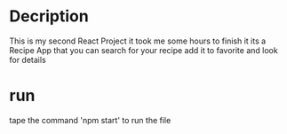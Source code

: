 # Decription

This is my second React Project it took me  some hours to finish it  its a Recipe App that you can  search for your recipe add it to favorite and  look for details


# run

tape the command   'npm start'  to run the file 





